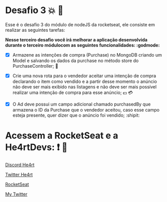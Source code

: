 # Desafio 3 :boom: :rocket:

Esse é o desafio 3 do módulo de nodeJS da rocketseat, ele consiste em realizar as seguintes tarefas:

**Nesse terceiro desafio você irá melhorar a aplicação desenvolvida durante o terceiro módulocom as seguintes funcionalidades: :godmode:**

- [x] Armazene as intenções de compra (Purchase) no MongoDB criando um Model e salvando os dados da purchase no método store do PurchaseController; :floppy_disk:

- [x] Crie uma nova rota para o vendedor aceitar uma intenção de compra declarando o item como vendido e a partir desse momento o anúncio não deve ser mais exibido nas listagens e não deve ser mais possível realizar uma intenção de compra para esse anúncio; :dollar: :credit_card:

- [x] O Ad deve possui um campo adicional chamado purchasedBy que armazena o ID da Purchase que o vendedor aceitou, caso esse campo esteja presente, quer dizer que o anúncio foi vendido; :shipit:

# Acessem a RocketSeat e a He4rtDevs: :exclamation: :purple_heart:

[Discord He4rt](discord.io/He4rt)

[Twitter He4rt](https://twitter.com/He4rtDevs)

[RocketSeat](https://rocketseat.com.br/)

[My Twitter](https://twitter.com/m7Aei_He4rt)
